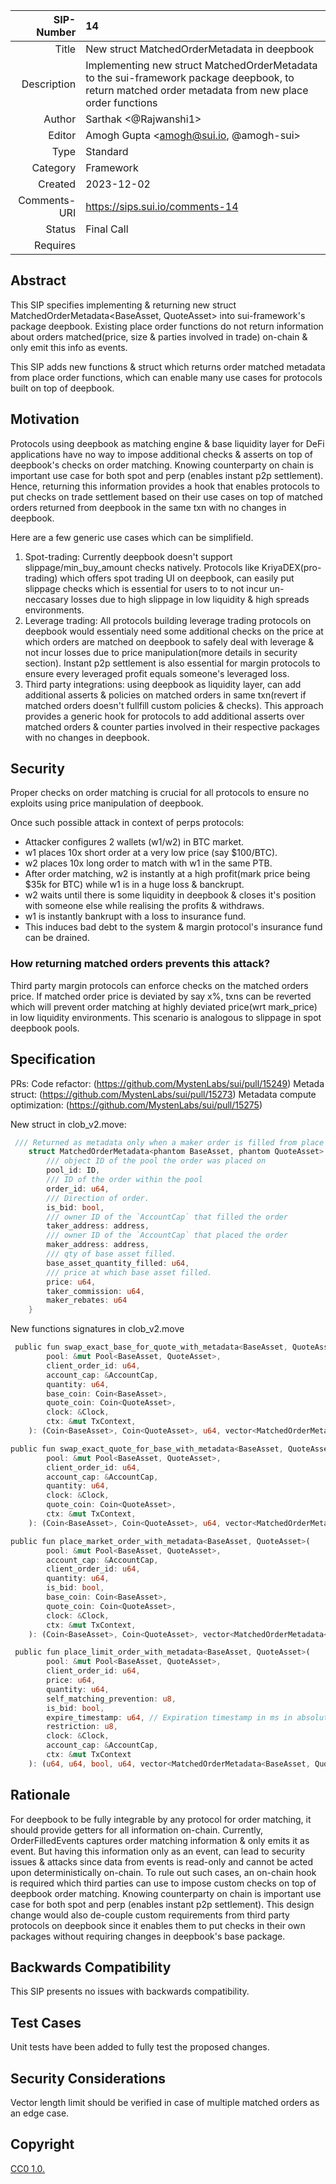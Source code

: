 |   SIP-Number | 14                                                                                                                                                   |
| -----------: | :--------------------------------------------------------------------------------------------------------------------------------------------------- |
|        Title | New struct MatchedOrderMetadata in deepbook                                                                                                          |
|  Description | Implementing new struct MatchedOrderMetadata to the sui-framework package deepbook, to return matched order metadata from new place order functions  |
|       Author | Sarthak <@Rajwanshi1>                                                                                                                                |
|       Editor | Amogh Gupta <amogh@sui.io, @amogh-sui>                                                                                                     |
|         Type | Standard                                                                                                                                             |
|     Category | Framework                                                                                                                                            |
|      Created | 2023-12-02                                                                                                                                           |
| Comments-URI | https://sips.sui.io/comments-14                                                                                                                      |
|       Status | Final Call                                                                                                                                                |
|     Requires |                                                                                                                                                      |

## Abstract

This SIP specifies implementing & returning new struct MatchedOrderMetadata<BaseAsset, QuoteAsset> into sui-framework's package deepbook. Existing place order functions do not return information about orders matched(price, size & parties involved in trade) on-chain & only emit this info as events.

This SIP adds new functions & struct which returns order matched metadata from place order functions, which can enable many use cases for protocols built on top of deepbook.

## Motivation

Protocols using deepbook as matching engine & base liquidity layer for DeFi applications have no way to impose additional checks & asserts on top of deepbook's checks on order matching. Knowing counterparty on chain is important use case for both spot and perp (enables instant p2p settlement). Hence, returning this information provides a hook that enables protocols to put checks on trade settlement based on their use cases on top of matched orders returned from deepbook in the same txn with no changes in deepbook.

Here are a few generic use cases which can be simplifield.

1. Spot-trading: Currently deepbook doesn't support slippage/min_buy_amount checks natively. Protocols like KriyaDEX(pro-trading) which offers spot trading UI on deepbook, can easily put slippage checks which is essential for users to to not incur un-neccasary losses due to high slippage in low liquidity & high spreads environments.
2. Leverage trading: All protocols building leverage trading protocols on deepbook would essentialy need some additional checks on the price at which orders are matched on deepbook to safely deal with leverage & not incur losses due to price manipulation(more details in security section). Instant p2p settlement is also essential for margin protocols to ensure every leveraged profit equals someone's leveraged loss.
3. Third party integrations: using deepbook as liquidity layer, can add additional asserts & policies on matched orders in same txn(revert if matched orders doesn't fullfill custom policies & checks). This approach provides a generic hook for protocols to add additional asserts over matched orders & counter parties involved in their respective packages with no changes in deepbook.

## Security 

Proper checks on order matching is crucial for all protocols to ensure no exploits using price manipulation of deepbook.

Once such possible attack in context of perps protocols:

-   Attacker configures 2 wallets (w1/w2) in BTC market.
-   w1 places 10x short order at a very low price (say $100/BTC).
-   w2 places 10x long order to match with w1 in the same PTB.
-   After order matching, w2 is instantly at a high profit(mark price being $35k for BTC) while w1 is in a huge loss & banckrupt.
-   w2 waits until there is some liquidity in deepbook & closes it's position with someone else while realising the profits & withdraws.
-   w1 is instantly bankrupt with a loss to insurance fund.
-   This induces bad debt to the system & margin protocol's insurance fund can be drained.

### How returning matched orders prevents this attack?

Third party margin protocols can enforce checks on the matched orders price. If matched order price is deviated by say x%, txns can be reverted which will prevent order matching at highly deviated price(wrt mark_price) in low liquidity environments. This scenario is analogous to slippage in spot deepbook pools.

## Specification

PRs: 
Code refactor: (https://github.com/MystenLabs/sui/pull/15249)
Metada struct: (https://github.com/MystenLabs/sui/pull/15273)
Metadata compute optimization: (https://github.com/MystenLabs/sui/pull/15275)

New struct in clob_v2.move:

```Rust
 /// Returned as metadata only when a maker order is filled from place order functions.
    struct MatchedOrderMetadata<phantom BaseAsset, phantom QuoteAsset> has copy, store, drop {
        /// object ID of the pool the order was placed on
        pool_id: ID,
        /// ID of the order within the pool
        order_id: u64,
        /// Direction of order.
        is_bid: bool,
        /// owner ID of the `AccountCap` that filled the order
        taker_address: address,
        /// owner ID of the `AccountCap` that placed the order
        maker_address: address,
        /// qty of base asset filled.
        base_asset_quantity_filled: u64,
        /// price at which base asset filled.
        price: u64,
        taker_commission: u64,
        maker_rebates: u64
    }
```

New functions signatures in clob_v2.move

```Rust
 public fun swap_exact_base_for_quote_with_metadata<BaseAsset, QuoteAsset>(
        pool: &mut Pool<BaseAsset, QuoteAsset>,
        client_order_id: u64,
        account_cap: &AccountCap,
        quantity: u64,
        base_coin: Coin<BaseAsset>,
        quote_coin: Coin<QuoteAsset>,
        clock: &Clock,
        ctx: &mut TxContext,
    ): (Coin<BaseAsset>, Coin<QuoteAsset>, u64, vector<MatchedOrderMetadata<BaseAsset, QuoteAsset>>)

public fun swap_exact_quote_for_base_with_metadata<BaseAsset, QuoteAsset>(
        pool: &mut Pool<BaseAsset, QuoteAsset>,
        client_order_id: u64,
        account_cap: &AccountCap,
        quantity: u64,
        clock: &Clock,
        quote_coin: Coin<QuoteAsset>,
        ctx: &mut TxContext,
    ): (Coin<BaseAsset>, Coin<QuoteAsset>, u64, vector<MatchedOrderMetadata<BaseAsset, QuoteAsset>>)

public fun place_market_order_with_metadata<BaseAsset, QuoteAsset>(
        pool: &mut Pool<BaseAsset, QuoteAsset>,
        account_cap: &AccountCap,
        client_order_id: u64,
        quantity: u64,
        is_bid: bool,
        base_coin: Coin<BaseAsset>,
        quote_coin: Coin<QuoteAsset>,
        clock: &Clock,
        ctx: &mut TxContext,
    ): (Coin<BaseAsset>, Coin<QuoteAsset>, vector<MatchedOrderMetadata<BaseAsset, QuoteAsset>>)

 public fun place_limit_order_with_metadata<BaseAsset, QuoteAsset>(
        pool: &mut Pool<BaseAsset, QuoteAsset>,
        client_order_id: u64,
        price: u64,
        quantity: u64,
        self_matching_prevention: u8,
        is_bid: bool,
        expire_timestamp: u64, // Expiration timestamp in ms in absolute value inclusive.
        restriction: u8,
        clock: &Clock,
        account_cap: &AccountCap,
        ctx: &mut TxContext
    ): (u64, u64, bool, u64, vector<MatchedOrderMetadata<BaseAsset, QuoteAsset>>)

```

## Rationale

For deepbook to be fully integrable by any protocol for order matching, it should provide getters for all information on-chain. Currently, OrderFilledEvents captures order matching information & only emits it as event. But having this information only as an event, can lead to security issues & attacks since data from events is read-only and cannot be acted upon deterministically on-chain. To rule out such cases, an on-chain hook is required which third parties can use to impose custom checks on top of deepbook order matching. Knowing counterparty on chain is important use case for both spot and perp (enables instant p2p settlement). This design change would also de-couple custom requirements from third party protocols on deepbook since it enables them to put checks in their own packages without requiring changes in deepbook's base package.

## Backwards Compatibility

This SIP presents no issues with backwards compatibility.

## Test Cases

Unit tests have been added to fully test the proposed changes. 

## Security Considerations

Vector length limit should be verified in case of multiple matched orders as an edge case. 

## Copyright

[CC0 1.0.](https://github.com/sui-foundation/sips/blob/main/LICENSE.md)

